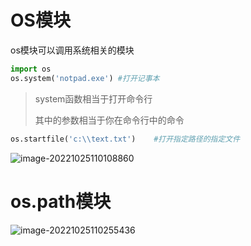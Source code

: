 # OS模块

os模块可以调用系统相关的模块

```python
import os
os.system('notpad.exe')	#打开记事本
```

> system函数相当于打开命令行
>
> 其中的参数相当于你在命令行中的命令

```python
os.startfile('c:\\text.txt')	#打开指定路径的指定文件
```

![image-20221025110108860](../../attachment/Images/python目录操作.png)

# os.path模块

![image-20221025110255436](../../attachment/Images/python文件目录操作.png)